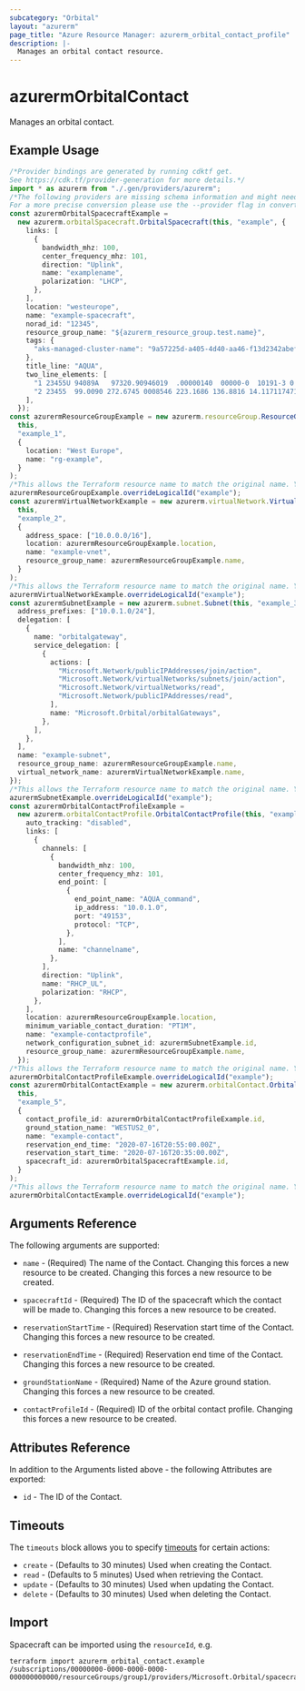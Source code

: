 ```yaml
---
subcategory: "Orbital"
layout: "azurerm"
page_title: "Azure Resource Manager: azurerm_orbital_contact_profile"
description: |-
  Manages an orbital contact resource.
---
```


# azurermOrbitalContact

Manages an orbital contact.

## Example Usage

```typescript
/*Provider bindings are generated by running cdktf get.
See https://cdk.tf/provider-generation for more details.*/
import * as azurerm from "./.gen/providers/azurerm";
/*The following providers are missing schema information and might need manual adjustments to synthesize correctly: azurerm.
For a more precise conversion please use the --provider flag in convert.*/
const azurermOrbitalSpacecraftExample =
  new azurerm.orbitalSpacecraft.OrbitalSpacecraft(this, "example", {
    links: [
      {
        bandwidth_mhz: 100,
        center_frequency_mhz: 101,
        direction: "Uplink",
        name: "examplename",
        polarization: "LHCP",
      },
    ],
    location: "westeurope",
    name: "example-spacecraft",
    norad_id: "12345",
    resource_group_name: "${azurerm_resource_group.test.name}",
    tags: {
      "aks-managed-cluster-name": "9a57225d-a405-4d40-aa46-f13d2342abef",
    },
    title_line: "AQUA",
    two_line_elements: [
      "1 23455U 94089A   97320.90946019  .00000140  00000-0  10191-3 0  2621",
      "2 23455  99.0090 272.6745 0008546 223.1686 136.8816 14.11711747148495",
    ],
  });
const azurermResourceGroupExample = new azurerm.resourceGroup.ResourceGroup(
  this,
  "example_1",
  {
    location: "West Europe",
    name: "rg-example",
  }
);
/*This allows the Terraform resource name to match the original name. You can remove the call if you don't need them to match.*/
azurermResourceGroupExample.overrideLogicalId("example");
const azurermVirtualNetworkExample = new azurerm.virtualNetwork.VirtualNetwork(
  this,
  "example_2",
  {
    address_space: ["10.0.0.0/16"],
    location: azurermResourceGroupExample.location,
    name: "example-vnet",
    resource_group_name: azurermResourceGroupExample.name,
  }
);
/*This allows the Terraform resource name to match the original name. You can remove the call if you don't need them to match.*/
azurermVirtualNetworkExample.overrideLogicalId("example");
const azurermSubnetExample = new azurerm.subnet.Subnet(this, "example_3", {
  address_prefixes: ["10.0.1.0/24"],
  delegation: [
    {
      name: "orbitalgateway",
      service_delegation: [
        {
          actions: [
            "Microsoft.Network/publicIPAddresses/join/action",
            "Microsoft.Network/virtualNetworks/subnets/join/action",
            "Microsoft.Network/virtualNetworks/read",
            "Microsoft.Network/publicIPAddresses/read",
          ],
          name: "Microsoft.Orbital/orbitalGateways",
        },
      ],
    },
  ],
  name: "example-subnet",
  resource_group_name: azurermResourceGroupExample.name,
  virtual_network_name: azurermVirtualNetworkExample.name,
});
/*This allows the Terraform resource name to match the original name. You can remove the call if you don't need them to match.*/
azurermSubnetExample.overrideLogicalId("example");
const azurermOrbitalContactProfileExample =
  new azurerm.orbitalContactProfile.OrbitalContactProfile(this, "example_4", {
    auto_tracking: "disabled",
    links: [
      {
        channels: [
          {
            bandwidth_mhz: 100,
            center_frequency_mhz: 101,
            end_point: [
              {
                end_point_name: "AQUA_command",
                ip_address: "10.0.1.0",
                port: "49153",
                protocol: "TCP",
              },
            ],
            name: "channelname",
          },
        ],
        direction: "Uplink",
        name: "RHCP_UL",
        polarization: "RHCP",
      },
    ],
    location: azurermResourceGroupExample.location,
    minimum_variable_contact_duration: "PT1M",
    name: "example-contactprofile",
    network_configuration_subnet_id: azurermSubnetExample.id,
    resource_group_name: azurermResourceGroupExample.name,
  });
/*This allows the Terraform resource name to match the original name. You can remove the call if you don't need them to match.*/
azurermOrbitalContactProfileExample.overrideLogicalId("example");
const azurermOrbitalContactExample = new azurerm.orbitalContact.OrbitalContact(
  this,
  "example_5",
  {
    contact_profile_id: azurermOrbitalContactProfileExample.id,
    ground_station_name: "WESTUS2_0",
    name: "example-contact",
    reservation_end_time: "2020-07-16T20:55:00.00Z",
    reservation_start_time: "2020-07-16T20:35:00.00Z",
    spacecraft_id: azurermOrbitalSpacecraftExample.id,
  }
);
/*This allows the Terraform resource name to match the original name. You can remove the call if you don't need them to match.*/
azurermOrbitalContactExample.overrideLogicalId("example");

```

## Arguments Reference

The following arguments are supported:

*   `name` - (Required) The name of the Contact. Changing this forces a new resource to be created. Changing this forces a new resource to be created.

*   `spacecraftId` - (Required) The ID of the spacecraft which the contact will be made to. Changing this forces a new resource to be created.

*   `reservationStartTime` - (Required) Reservation start time of the Contact. Changing this forces a new resource to be created.

*   `reservationEndTime` - (Required) Reservation end time of the Contact. Changing this forces a new resource to be created.

*   `groundStationName` - (Required) Name of the Azure ground station. Changing this forces a new resource to be created.

*   `contactProfileId` - (Required) ID of the orbital contact profile. Changing this forces a new resource to be created.

## Attributes Reference

In addition to the Arguments listed above - the following Attributes are exported:

* `id` - The ID of the Contact.

## Timeouts

The `timeouts` block allows you to specify [timeouts](https://www.terraform.io/docs/configuration/resources.html#timeouts) for certain actions:

* `create` - (Defaults to 30 minutes) Used when creating the Contact.
* `read` - (Defaults to 5 minutes) Used when retrieving the Contact.
* `update` - (Defaults to 30 minutes) Used when updating the Contact.
* `delete` - (Defaults to 30 minutes) Used when deleting the Contact.

## Import

Spacecraft can be imported using the `resourceId`, e.g.

```console
terraform import azurerm_orbital_contact.example /subscriptions/00000000-0000-0000-0000-000000000000/resourceGroups/group1/providers/Microsoft.Orbital/spacecrafts/spacecraft1/contacts/contact1
```
